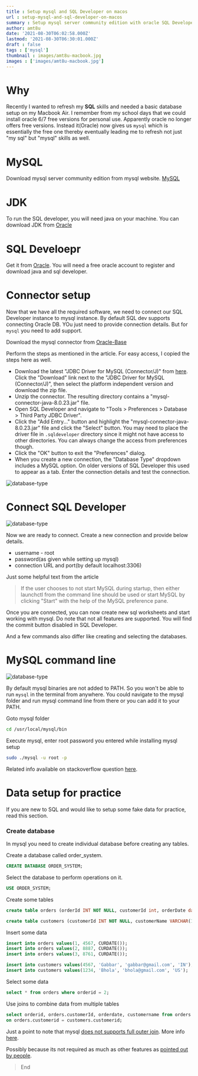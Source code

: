 ```yaml
---
title : Setup mysql and SQL Developer on macos
url : setup-mysql-and-sql-developer-on-macos
summary : Setup mysql server community edition with oracle SQL Developer on MacOS.
author: amt8u
date: '2021-08-30T06:02:58.000Z'
lastmod: '2021-08-30T06:30:01.000Z'
draft : false
tags : ['mysql']
thumbnail : images/amt8u-macbook.jpg
images : ['images/amt8u-macbook.jpg']
---
```


# Why
Recently I wanted to refresh my **SQL** skills and needed a basic database setup on my Macbook Air. I remember from my school days that we could install oracle 6/7 free versions for personal use. Apparently oracle no longer offers free versions. Instead it(Oracle) now gives us `mysql` which is essentially the free one thereby eventually leading me to refresh not just "my sql" but "mysql" skills as well.

# MySQL
Download mysql server community edition from mysql website.
[MySQL](https://dev.mysql.com/downloads/mysql/)

# JDK
To run the SQL developer, you will need java on your machine. You can download JDK from [Oracle](https://www.oracle.com/java/technologies/javase-jdk11-downloads.html)

# SQL Develoepr
Get it from [Oracle](https://www.oracle.com/tools/downloads/sqldev-downloads.html). You will need a free oracle account to register and download java and sql developer.

# Connector setup
Now that we have all the required software, we need to connect our SQL Developer instance to mysql instance. By default SQL dev supports connecting Oracle DB. YOu just need to provide connection details. But for `mysql` you need to add support.

Download the mysql connector from [Oracle-Base](https://oracle-base.com/articles/mysql/mysql-connections-in-sql-developer)

Perform the steps as mentioned in the article. For easy access, I copied the steps here as well.

* Download the latest "JDBC Driver for MySQL (Connector/J)" from [here](https://www.mysql.com/products/connector/). Click the "Download" link next to the "JDBC Driver for MySQL (Connector/J)", then select the platform independent version and download the zip file.
* Unzip the connector. The resulting directory contains a "mysql-connector-java-8.0.23.jar" file.
* Open SQL Developer and navigate to "Tools > Preferences > Database > Third Party JDBC Driver".
* Click the "Add Entry..." button and highlight the "mysql-connector-java-8.0.23.jar" file and click the "Select" button. You may need to place the driver file in `.sqldeveloper` directory since it might not have access to other directories. You can always change the access from preferences though.
* Click the "OK" button to exit the "Preferences" dialog.
* When you create a new connection, the "Database Type" dropdown includes a MySQL option. On older versions of SQL Developer this used to appear as a tab. Enter the connection details and test the connection.

![database-type](images/database-type.png)

# Connect SQL Developer

![database-type](images/sql-developer.png)

Now we are ready to connect. Create a new connection and provide below details.

* username - root
* password(as given while setting up mysql)
* connection URL and port(by default localhost:3306)

Just some helpful text from the article
> If the user chooses to not start MySQL during startup, then either launchctl from the command line should be used or start MySQL by clicking "Start" with the help of the MySQL preference pane.

Once you are connected, you can now create new sql worksheets and start working with mysql. Do note that not all features are supported. You will find the commit button disabled in SQL Developer.

And a few commands also differ like creating and selecting the databases.

# MySQL command line

![database-type](images/command-line.png)

By default mysql binaries are not added to PATH. So you won't be able to run `mysql` in the terminal from anywhere. You could navigate to the mysql folder and run mysql command line from there or you can add it to your PATH.

Goto mysql folder

```bash
cd /usr/local/mysql/bin
```

Execute mysql, enter root password you entered while installing mysql setup

```bash
sudo ./mysql -u root -p
```

Related info available on stackoverflow question [here](https://stackoverflow.com/questions/30990488/how-do-i-install-command-line-mysql-client-on-mac).

# Data setup for practice
If you are new to SQL and would like to setup some fake data for practice, read this section.

### Create database
In mysql you need to create individual database before creating any tables.

Create a database called order_system.
```sql
CREATE DATABASE ORDER_SYSTEM;
```

Select the database to perform operations on it.
```sql
USE ORDER_SYSTEM;
```

Create some tables
```sql
create table orders (orderId INT NOT NULL, customerId int, orderDate date);

create table customers (customerId INT NOT NULL, customerName VARCHAR(100), contactName VARCHAR(100), country VARCHAR(50));
```

Insert some data
```sql
insert into orders values(1, 4567, CURDATE()); 
insert into orders values(2, 8887, CURDATE()); 
insert into orders values(3, 8761, CURDATE()); 

insert into customers values(4567, 'Gabbar', 'gabbar@gmail.com', 'IN');
insert into customers values(1234, 'Bhola', 'bhola@gmail.com', 'US');
```

Select some data
```sql
select * from orders where orderid = 2;
```

Use joins to combine data from multiple tables
```sql
select orderid, orders.customerId, orderdate, customername from orders join customers
on orders.customerid = customers.customerid;
```

Just a point to note that mysql [does not supports full outer join](https://stackoverflow.com/questions/4796872/how-can-i-do-a-full-outer-join-in-mysql). More info [here](https://dev.mysql.com/doc/refman/8.0/en/join.html).

Possibly because its not required as much as other features as [pointed out by people](https://stackoverflow.com/questions/3362079/is-there-a-reason-mysql-doesnt-support-full-outer-joins).

> End

